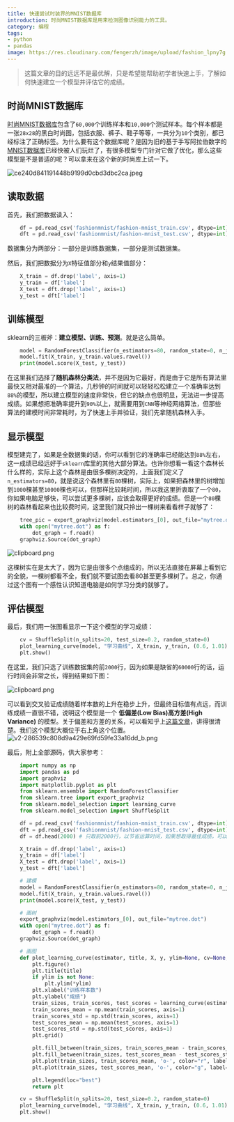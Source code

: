```yaml
---
title: 快速尝试时装界的MNIST数据库
introduction: 时尚MNIST数据库是用来检测图像识别能力的工具。
category: 编程
tags:
- python
- pandas
image: https://res.cloudinary.com/fengerzh/image/upload/fashion_lpny7g.jpg
---
```


> 这篇文章的目的远远不是最优解，只是希望能帮助初学者快速上手，了解如何快速建立一个模型并评估它的成绩。

## 时尚MNIST数据库

[时尚MNIST数据库][1]包含了`60,000`个训练样本和`10,000`个测试样本。每个样本都是一张`28x28`的黑白时尚图，包括衣服、裤子、鞋子等等，一共分为`10`个类别，都已经标注了正确标签。为什么要有这个数据库呢？是因为旧的基于手写阿拉伯数字的[MNIST数据库][2]已经快被人们玩烂了，有很多模型专门针对它做了优化，那么这些模型是不是普适的呢？可以拿来在这个新的时尚库上试一下。

![ce240d841191448b9199d0cbd3dbc2ca.jpeg][3]

## 读取数据

首先，我们把数据读入：
```python
    df = pd.read_csv('fashionmnist/fashion-mnist_train.csv', dtype=int) # read train data
    dft = pd.read_csv('fashionmnist/fashion-mnist_test.csv', dtype=int) # read test data
```
数据集分为两部分：一部分是训练数据集，一部分是测试数据集。

然后，我们把数据分为`X`特征值部分和`y`结果值部分：
```python
    X_train = df.drop('label', axis=1)
    y_train = df['label']
    X_test = dft.drop('label', axis=1)
    y_test = dft['label']
```
## 训练模型

sklearn的三板斧：**建立模型、训练、预测**。就是这么简单。
```python
    model = RandomForestClassifier(n_estimators=80, random_state=0, n_jobs=-1)
    model.fit(X_train, y_train.values.ravel())
    print(model.score(X_test, y_test))
```
在这里我们选择了**随机森林分类法**，并不是因为它最好，而是由于它是所有算法里最快又相对最准的一个算法，几秒钟的时间就可以轻轻松松建立一个准确率达到`88%`的模型，所以建立模型的速度非常快，但它的缺点也很明显，无法进一步提高成绩。如果想把准确率提升到`90%`以上，就需要用到`CNN`等神经网络算法，但那些算法的建模时间非常耗时，为了快速上手并验证，我们先拿随机森林入手。

## 显示模型

模型建完了，如果是全数据集的话，你可以看到它的准确率已经能达到`88%`左右，这一成绩已经远好于`sklearn`库里的其他大部分算法。也许你想看一看这个森林长什么样的，实际上这个森林是由很多棵树决定的，上面我们定义了`n_estimators=80`，就是说这个森林里有`80`棵树，实际上，如果把森林里的树增加到`1000`棵甚至`10000`棵也可以，但那样比较耗时间，所以我这里折衷取了一个`80`，你如果电脑足够快，可以尝试更多棵树，应该会取得更好的成绩。但是一个`80`棵树的森林看起来也比较费时间，这里我们就只拎出一棵树来看看样子就够了：
```python
    tree_pic = export_graphviz(model.estimators_[0], out_file="mytree.dot")
    with open("mytree.dot") as f:
        dot_graph = f.read()
    graphviz.Source(dot_graph)
```
![clipboard.png](https://segmentfault.com/img/bVUIoA)

这棵树实在是太大了，因为它是由很多个点组成的，所以无法直接在屏幕上看到它的全貌，一棵树都看不全，我们就不要试图去看80甚至更多棵树了。总之，你通过这个图有一个感性认识知道电脑是如何学习分类的就够了。

## 评估模型

最后，我们用一张图看显示一下这个模型的学习成绩：
```python
    cv = ShuffleSplit(n_splits=20, test_size=0.2, random_state=0)
    plot_learning_curve(model, "学习曲线", X_train, y_train, (0.6, 1.01), cv=cv, n_jobs=4)
    plt.show()
```
在这里，我们只选了训练数据集的前`2000`行，因为如果是缺省的`60000`行的话，运行时间会非常之长，得到结果如下图：

![clipboard.png](https://segmentfault.com/img/bVUIqc)

可以看到交叉验证成绩随着样本数的上升在稳步上升，但最终目标值有点远，而训练成绩一直很不错，说明这个模型是一个 **低偏差(Low Bias)高方差(High Variance)** 的模型。关于偏差和方差的关系，可以看知乎上[这篇文章][4]，讲得很清楚。我们这个模型大概位于右上角这个位置。
![v2-286539c808d9a429e69fd59fe33a16dd_b.png][5]

最后，附上全部源码，供大家参考：
```python
    import numpy as np
    import pandas as pd
    import graphviz
    import matplotlib.pyplot as plt
    from sklearn.ensemble import RandomForestClassifier
    from sklearn.tree import export_graphviz
    from sklearn.model_selection import learning_curve
    from sklearn.model_selection import ShuffleSplit

    df = pd.read_csv('fashionmnist/fashion-mnist_train.csv', dtype=int)
    dft = pd.read_csv('fashionmnist/fashion-mnist_test.csv', dtype=int)
    df = df.head(2000) # 只取前2000行，以节省运算时间，如果想取得最佳成绩，可以把这一行去掉，但时间会很长

    X_train = df.drop('label', axis=1)
    y_train = df['label']
    X_test = dft.drop('label', axis=1)
    y_test = dft['label']

    # 建模
    model = RandomForestClassifier(n_estimators=80, random_state=0, n_jobs=-1) # 森林里树越多越准确，相应运算时间也运长
    model.fit(X_train, y_train.values.ravel())
    print(model.score(X_test, y_test))

    # 画树
    export_graphviz(model.estimators_[0], out_file="mytree.dot")
    with open("mytree.dot") as f:
        dot_graph = f.read()
    graphviz.Source(dot_graph)

    # 画图
    def plot_learning_curve(estimator, title, X, y, ylim=None, cv=None, n_jobs=1, train_sizes=np.linspace(.1, 1.0, 5)):
        plt.figure()
        plt.title(title)
        if ylim is not None:
            plt.ylim(*ylim)
        plt.xlabel("训练样本数")
        plt.ylabel("成绩")
        train_sizes, train_scores, test_scores = learning_curve(estimator, X, y, cv=cv, n_jobs=n_jobs, train_sizes=train_sizes)
        train_scores_mean = np.mean(train_scores, axis=1)
        train_scores_std = np.std(train_scores, axis=1)
        test_scores_mean = np.mean(test_scores, axis=1)
        test_scores_std = np.std(test_scores, axis=1)
        plt.grid()

        plt.fill_between(train_sizes, train_scores_mean - train_scores_std, train_scores_mean + train_scores_std, alpha=0.1, color="r")
        plt.fill_between(train_sizes, test_scores_mean - test_scores_std, test_scores_mean + test_scores_std, alpha=0.1, color="g")
        plt.plot(train_sizes, train_scores_mean, 'o-', color="r", label="训练成绩")
        plt.plot(train_sizes, test_scores_mean, 'o-', color="g", label="交叉验证成绩")

        plt.legend(loc="best")
        return plt

    cv = ShuffleSplit(n_splits=20, test_size=0.2, random_state=0)
    plot_learning_curve(model, "学习曲线", X_train, y_train, (0.6, 1.01), cv=cv, n_jobs=4)
    plt.show()
```

  [1]: https://github.com/zalandoresearch/fashion-mnist
  [2]: http://yann.lecun.com/exdb/mnist/
  [3]: https://segmentfault.com/img/bVUIkw
  [4]: https://www.zhihu.com/question/27068705
  [5]: https://segmentfault.com/img/bVUIqW
